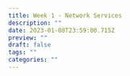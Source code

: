 ```yaml
---
title: Week 1 - Network Services
description: ""
date: 2023-01-08T23:59:00.715Z
preview: ""
draft: false
tags: ""
categories: ""
---
```

